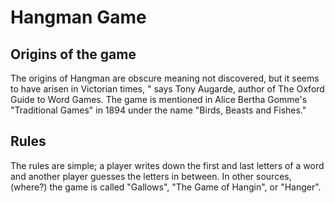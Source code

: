 # Hangman Game
## Origins of the game
The origins of Hangman are obscure meaning not discovered, but it seems to have arisen in Victorian times, " 
says Tony Augarde, author of The Oxford Guide to Word Games. 
The game is mentioned in Alice Bertha Gomme's "Traditional Games" in 1894 under the name "Birds, Beasts and Fishes."

## Rules
The rules are simple; a player writes down the first and last letters of a word and another player guesses the letters in between. 
In other sources, (where?) the game is called "Gallows", "The Game of Hangin", or "Hanger".
